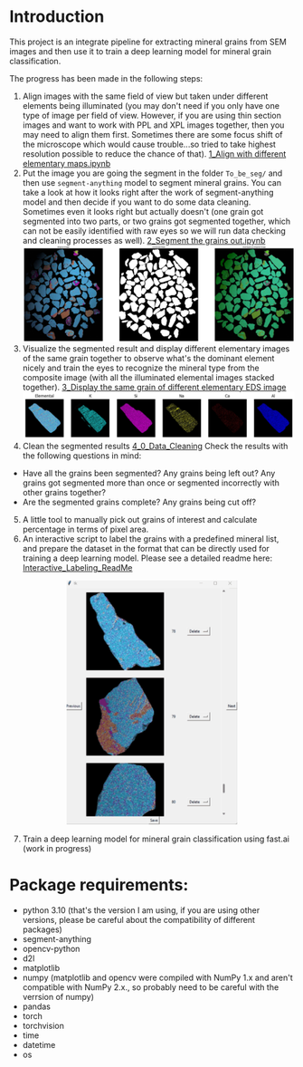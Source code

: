 # Introduction
This project is an integrate pipeline for extracting mineral grains from SEM images and then use it to train a deep learning model for mineral grain classification.

The progress has been made in the following steps:
1. Align images with the same field of view but taken under different elements being illuminated (you may don't need if you only have one type of image per field of view. However, if you are using thin section images and want to work with PPL and XPL images together, then you may need to align them first. Sometimes there are some focus shift of the microscope which would cause trouble...so tried to take highest resolution possible to reduce the chance of that). [1_Align with different elementary maps.ipynb](1_Align_with_different_elementary_maps.ipynb)
2. Put the image you are going the segment in the folder `To_be_seg/` and then use  `segment-anything` model to segment mineral grains. You can take a look at how it looks right after the work of segment-anything model and then decide if you want to do some data cleaning. Sometimes even it looks right but actually doesn't (one grain got segmented into two parts, or two grains got segmented together, which can not be easily identified with raw eyes so we will run data checking and cleaning processes as well). [2_Segment the grains out.ipynb](2_Segment_the_grains_out.ipynb)![an example of the masks generated by segment-everything](Visualize_Segments.png)
3. Visualize the segmented result and display different elementary images of the same grain together to observe what's the dominant element nicely and train the eyes to recognize the mineral type from the composite image (with all the illuminated elemental images stacked together). [3_Display the same grain of different elementary EDS image](3_Display_the_same_grain_of_different_elementary_EDS_image.ipynb)![Example of displaying different elements illuminated under the same field of view](multiple_elements_composite_image_1.png)
4. Clean the segmented results [4_0_Data_Cleaning](4_0_Data_Cleaning.ipynb)
   Check the results with the following questions in mind:
  - Have all the grains been segmented? Any grains being left out? Any grains got segmented more than once or segmented incorrectly with other grains together?
  - Are the segmented grains complete? Any grains being cut off?
5.  A little tool to manually pick out grains of interest and calculate percentage in terms of pixel area. 
6. An interactive script to label the grains with a predefined mineral list, and prepare the dataset in the format that can be directly used for training a deep learning model. Please see a detailed readme here:
[Interactive_Labeling_ReadMe](Interactive_Labeling_ReadMe.md)

<div align="center">
  <img src="interactive_labeling_demo.gif" alt="demo of interactive labeling" width="60%">
</div>

7. Train a deep learning model for mineral grain classification using fast.ai (work in progress)
# Package requirements:
- python 3.10 (that's the version I am using, if you are using other versions, please be careful about the compatibility of different packages)
- segment-anything
- opencv-python
- d2l
- matplotlib
- numpy (matplotlib and opencv were compiled with NumPy 1.x and aren't compatible with NumPy 2.x., so probably need to be careful with the verrsion of numpy)
- pandas
- torch
- torchvision
- time
- datetime
- os